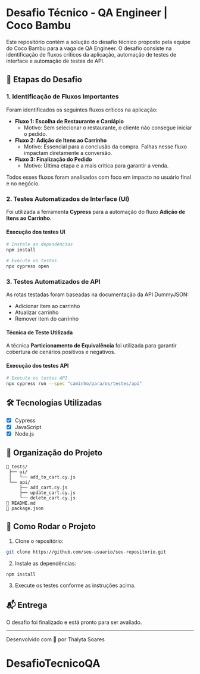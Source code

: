 # Desafio Técnico - QA Engineer | Coco Bambu

Este repositório contém a solução do desafio técnico proposto pela equipe do Coco Bambu para a vaga de QA Engineer. O desafio consiste na identificação de fluxos críticos da aplicação, automação de testes de interface e automação de testes de API.

## 🧠 Etapas do Desafio

### 1. Identificação de Fluxos Importantes

Foram identificados os seguintes fluxos críticos na aplicação:
- **Fluxo 1: Escolha de Restaurante e Cardápio**
  - Motivo: Sem selecionar o restaurante, o cliente não consegue iniciar o pedido.
- **Fluxo 2: Adição de Itens ao Carrinho**
  - Motivo: Essencial para a conclusão da compra. Falhas nesse fluxo impactam diretamente a conversão.
- **Fluxo 3: Finalização do Pedido**
  - Motivo: Última etapa e a mais crítica para garantir a venda.

Todos esses fluxos foram analisados com foco em impacto no usuário final e no negócio.

### 2. Testes Automatizados de Interface (UI)

Foi utilizada a ferramenta **Cypress** para a automação do fluxo **Adição de Itens ao Carrinho**.

#### Execução dos testes UI

```bash
# Instale as dependências
npm install

# Execute os testes
npx cypress open
```

### 3. Testes Automatizados de API

As rotas testadas foram baseadas na documentação da API DummyJSON:

- Adicionar item ao carrinho
- Atualizar carrinho
- Remover item do carrinho

#### Técnica de Teste Utilizada

A técnica **Particionamento de Equivalência** foi utilizada para garantir cobertura de cenários positivos e negativos.

#### Execução dos testes API

```bash
# Execute os testes API
npx cypress run --spec "caminho/para/os/testes/api"
```

## 🛠️ Tecnologias Utilizadas

- [x] Cypress
- [x] JavaScript
- [x] Node.js

## 📁 Organização do Projeto

```
📂 tests/
 ├── ui/
 │   └── add_to_cart.cy.js
 └── api/
     ├── add_cart.cy.js
     ├── update_cart.cy.js
     └── delete_cart.cy.js
📄 README.md
📄 package.json
```

## 🚀 Como Rodar o Projeto

1. Clone o repositório:
```bash
git clone https://github.com/seu-usuario/seu-repositorio.git
```

2. Instale as dependências:
```bash
npm install
```

3. Execute os testes conforme as instruções acima.

## 📬 Entrega

O desafio foi finalizado e está pronto para ser avaliado.

---

Desenvolvido com 💛 por Thalyta Soares
# DesafioTecnicoQA

